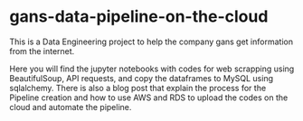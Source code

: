 # gans-data-pipeline-on-the-cloud

This is a Data Engineering project to help the company gans get information from the internet.

Here you will find the jupyter notebooks with codes for web scrapping using BeautifulSoup, API requests, and copy the dataframes to MySQL using sqlalchemy. 
There is also a blog post that explain the process for the Pipeline creation and how to use AWS and RDS to upload the codes on the cloud and automate the pipeline.
